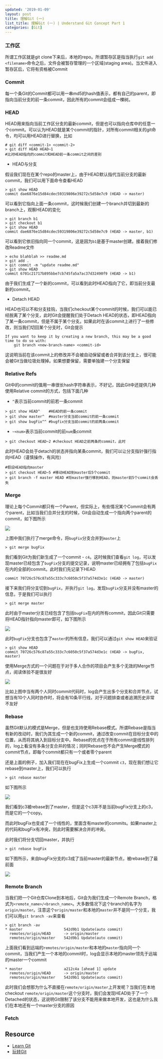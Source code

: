 ```yaml
---
updated: '2019-01-09'
layout: post
title: 理解Git (一)
list_title: 理解Git (一) | Understand Git Concept Part 1
categories: [Git]
---
```


### 工作区

所谓工作区就是git clone下来后，本地的repo。所谓暂存区是指当执行`git add <filename>`命令之后，文件会被暂存管理的一个区域(staging area)。当文件进入暂存区后，它将有资格被Commit

### Commit

每一个条Git的Commit都可以用一串md5的hash值表示，都有自己的parent，即指向当前分支的前一条commit，因此所有的commit会组成一棵树。

### HEAD

HEAD用来指向当前工作区分支的最新commit，但是也可以指向仓库中的任意一个commit。可以认为HEAD就是某个commit的指针，对所有commit相关的git命令，均可以用HEAD进行替换，比如

```shell
# git diff <commit-1> <commit-2>
> git diff HEAD HEAD~1 
#比对HEAD指向的commit和HEAD前一条commit之间的差别
```

- HEAD与分支

假设我们现在在某个repo的master上，由于HEAD默认指代当前分支的最新commit，我们可以用下面命令查看HEAD

```shell
> git show HEAD
commit dae6876e15d84cdec59319806e39272c5d58e7c9 (HEAD -> master)
```
可以看到它指向上面一条commit，这时候我们创建一个branch并切到最新的branch上，观察HEAD的变化

```shell
> git branch b1
> git checkout b1
> git show HEAD
commit dae6876e15d84cdec59319806e39272c5d58e7c9 (HEAD -> master, b1)
```
可以看到它依旧指向同一个commit，这是因为`b1`是基于master创建。接着我们修改Readme文件

```shell
> echo blahblah >> readme.md
> git add .
> git commit -m "update readme.md"
> git show HEAD 
commit 6701c21717b895bbe7cb745fa5a7ac37d32490f9 (HEAD -> b1)
```
由于我们生成了一个新的commit，可以看到此时HEAD指向了它，即当前分支最新的commit。

- Detach HEAD

HEAD也可以不和分支挂钩，当我们checkout某个commit的时候，我们可以能已经脱离了某个分支，此时Git会提醒我们处于Detach HEAD的状态，即HEAD指向了某一条commit，但是不属于某个分支。如果此时在该commit上进行了一些修改，则当我们切回某个分支时，Git会提示

```shell
If you want to keep it by creating a new branch, this may be a good time to do so with:
    git branch <new-branch-name> <commit-id>
```
这说明当前在该commit上的修改并不会被自动保留或者合并到该分支上，很可能会被Git当做垃圾处理掉。如果想要保留，需要单独建一个分支保留

### Relative Refs

Git中的commit的值用一串很长hash字符串表示，不好记，因此Git中还提供几种使用Relative commit的方式，包括下面几种

- `^`表示当前commit的前若一条commit

```shell
> git show HEAD^    #HEAD的前一条commit
> git show master^  #master分支当前commit的前一条commit
> git show bugFix^^ #bugfix分支当前commit的前两条commit
```

- `~<num>`表示当前commit的前`num`条commit

```shell
> git checkout HEAD~2 #checkout HEAD之前两条的commit，此时
```
此时HEAD会处于detach的状态并指向某条commit，我们可以让分支指针强行指向HEAD（谨慎操作，有风险）

```shell
#假设HEAD指向master
> git checkout HEAD~5 #移动HEAD到master后5个commit
> git branch -f master HEAD #将master强行移到HEAD，则master前5个commit会丢失
```

### Merge

理论上每个Commit都只有一个Parent，但实际上，有些情况某个Commit会有两个parent，比如当我们合并分支的时候，Git会自动生成一个指向两个parent的commit，如下图所示

<img src="{{site.baseurl}}/assets/images/2011/02/git-commits-merge.png" class="md-img-center">

上图中我们执行了merge命令，将`bugFix`分支合并到`master`上

```shell
> git merge bugFix
```
我们看到Git为我们新生成了一个commit - `c4`。这时候我们查看`git log`，可以发现master已经包含了`bugFix`分支的提交记录，说明master已经拥有了包括`bugFix`在内的全部的commit。此时我们先记录下HEAD

```shell
commit 70726c576c87a55c333c7c6050c5f37a574d3e1c (HEAD -> master)
```
接下来我们将分支切到`bugFix`，并执行`git log`，发现`bugFix`分支并没有master的信息，于是我们可以执行

```shell
> git merge master
```

此时由于master分支已经包含了包括`bugFix`在内的所有commit，因此Git只需要将HEAD指针指向master即可，如下图所示

<img src="{{site.baseurl}}/assets/images/2011/02/git-commits-merge-2.png" class="md-img-center">

此时`bugFix`分支也包含了`master`的所有信息，我们可以通过`git show HEAD`来验证

```shell
> git show HEAD
commit 70726c576c87a55c333c7c6050c5f37a574d3e1c (HEAD -> bugFix, master)
```
使用Merge方式的一个问题在于对于多人合作的项目会产生多个无效的Merge节点，阅读体验不是很友好

<img src="{{site.baseurl}}/assets/images/2011/02/git-commits-merge-3.png" class="md-img-center">

比如上图中当有两个人同时commit代码时，log会产生出多个分支和合并节点，试想当有10个人同时协作时，将会有10条平行线，对于问题排查或者追溯历史非常不友好

### Rebase

虽然Git默认的模式是Merge，但是也支持使用Rebase模式。所谓Rebase是指当有新的改动时，我们为其生成一个新的commit，通过改变commit在目标分支中的位置，从而将其纳入到目标分支中。Rebase的优点在于所有commit是线性排列的，log上看没有多条分支合并的情况；同时Rebase也不会产生Merge模式的commit节点，即每个commit都只有一个或者零个parent

还是上面的例子，加入我们现在在bugFix上生成一个commit `c3`，现在我们想让它rebase到master上，我们可以执行

```shell
> git rebase master
```
如下图所示

<img src="{{site.baseurl}}/assets/images/2011/02/git-commits-rebase.png" class="md-img-center">

我们看到c3被rebase到了master，但是这个c3并不是当前bugFix分支上的c3，而是它的一个copy。

而此时bugFix也变成了一个线性的，里面含有master的commits。如果master上的代码和bugFix有冲突，则此时需要解决合并的冲突。

此时我们将分支切回master，并执行

```shell
> git rebase bugFix
```

如下图所示，来自bugFix分支的c3成了当前master的最新节点，被rebase到了最前面

<img src="{{site.baseurl}}/assets/images/2011/02/git-commits-rebase-2.png" class="md-img-center">

### Remote Branch

当我们把一个Git仓库Clone到本地后，Git会为我们生成一个Remote Branch，格式为`<remote_name>/<branch_name>`。大多数情况下这个branch的名字为`origin/master`。注意这个`origin/master`和本地的`master`并不是同一个分支，我们可以用`git branch -av`来查看

```shell
> git branch -av
* master                   542d9b1 Update(auto commit)
  remotes/origin/HEAD      -> origin/master
  remotes/origin/master    542d9b1 Update(auto commit)
```

上面我们看到远端的`remotes/origin/master`和本地的`master`指向同一个commit，当我们产生一个本地的commit时，log会显示本地的master领先于远端的master一个commit

```shell
* master                   a212c4a [ahead 1] update
  remotes/origin/HEAD      -> origin/master
  remotes/origin/master    542d9b1 Update(auto commit)
```

此时我们会想那为什么不直接在`remote/origin/master`上开发呢？当我们在本地checkout `remote/origin/master`这个分支时，我们会发现HEAD处于了一个Detached的状态，这说明Git限制了该分支不能用来做本地开发，这也是为什么我们在本地还有一个master分支的原因

### Fetch

## Resource

- [Learn Git](https://learngitbranching.js.org/)
- [玩转Git](https://git201901.github.io/github_pages_learning/docs/%E8%8B%8F%E7%8E%B2%E3%80%8A%E7%8E%A9%E8%BD%ACGit%E4%B8%89%E5%89%91%E5%AE%A2%E3%80%8B-%E6%9E%81%E5%AE%A2%E6%97%B6%E9%97%B4.pdf)